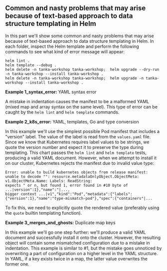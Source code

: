 ## Common and nasty problems that may arise because of text-based approach to data structure templating in Helm

In this part we'll show some common and nasty problems that may arise because of text-based approach to data structure templating in Helm.
In each folder, inspect the Helm template and perform the following commands to see what kind of error message will appear:
```
helm lint .
helm template --debug .
helm delete -n tanka-workshop tanka-workshop;  helm upgrade --dry-run -n tanka-workshop --install tanka-workshop .
helm delete -n tanka-workshop tanka-workshop;  helm upgrade -n tanka-workshop --install tanka-workshop .
```

**Example 1_syntax_error:** YAML syntax error

A mistake in indentation causes the manifest to be a malformed YAML (mixed map and array syntax on the same level). This type of error can be caught by the `helm lint` and `helm template` commands.


**Example 2_k8s_error:** YAML, templates, Go and type conversion

In this example we'll use the simplest possible Pod manifest that includes a "version" label. The value of the label is read from the `values.yaml` file. Since we know that Kubernetes requires label values to be strings, we quote the version number and expect it to preserve the type during templating. This chart passes the `helm lint` and `helm template` tests, producing a valid YAML document. However, when we attempt to install it on our cluster, Kubernetes rejects the manifest due to invalid value type:

```
Error: unable to build kubernetes objects from release manifest:
unable to decode "": resource.metadataOnlyObject.ObjectMeta: v1.ObjectMeta.Name: Labels: ReadString: 
expects " or n, but found 1, error found in #10 byte of ...|version":1},"name":"|...,
bigger context ...|v1","kind":"Pod","metadata":{"labels":{"version":1},"name":"type-mismatch-pod"},"spec":{"containers"|...
```

To fix this, we need to explicitly quote the rendered value (preferably using the `quote` builtin templating function).

**Example 3_merges_and_ghosts:** Duplicate map keys

In this example we'll go one step further: we'll produce a valid YAML document and successfully install it onto the cluster. However, the resulting object will contain some mismatched configuration due to a mistake in indentation. This example is similar to #1, but the mistake goes unnoticed by overwriting a part of configuration on a higher level in the YAML structure. In YAML, if a key exists twice in a map, the latter value overwrites the former one.
